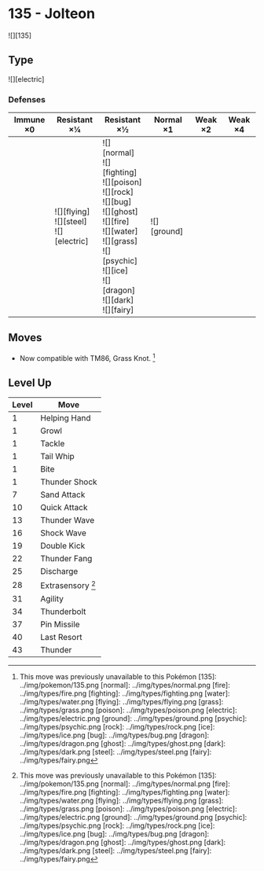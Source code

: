 # 135 - Jolteon
![][135]

## Type

![][electric]

### Defenses

Immune ×0 | Resistant ×¼ | Resistant ×½ | Normal ×1 | Weak ×2 | Weak ×4
---       | ---          | ---          | ---       | ---     | ---
| | ![][flying]<br> ![][steel]<br> ![][electric]<br> | ![][normal]<br> ![][fighting]<br> ![][poison]<br> ![][rock]<br> ![][bug]<br> ![][ghost]<br> ![][fire]<br> ![][water]<br> ![][grass]<br> ![][psychic]<br> ![][ice]<br> ![][dragon]<br> ![][dark]<br> ![][fairy]<br> | ![][ground]<br> | | 

## Moves

 - Now compatible with TM86, Grass Knot. [^1]

## Level Up

Level | Move
---   | ---
  1   | Helping Hand
  1   | Growl
  1   | Tackle
  1   | Tail Whip
  1   | Bite
  1   | Thunder Shock
  7   | Sand Attack
 10   | Quick Attack
 13   | Thunder Wave
 16   | Shock Wave
 19   | Double Kick
 22   | Thunder Fang
 25   | Discharge
 28   | Extrasensory [^1]
 31   | Agility
 34   | Thunderbolt
 37   | Pin Missile
 40   | Last Resort
 43   | Thunder

[^1]: This move was previously unavailable to this Pokémon
[135]: ../img/pokemon/135.png
[normal]: ../img/types/normal.png
[fire]: ../img/types/fire.png
[fighting]: ../img/types/fighting.png
[water]: ../img/types/water.png
[flying]: ../img/types/flying.png
[grass]: ../img/types/grass.png
[poison]: ../img/types/poison.png
[electric]: ../img/types/electric.png
[ground]: ../img/types/ground.png
[psychic]: ../img/types/psychic.png
[rock]: ../img/types/rock.png
[ice]: ../img/types/ice.png
[bug]: ../img/types/bug.png
[dragon]: ../img/types/dragon.png
[ghost]: ../img/types/ghost.png
[dark]: ../img/types/dark.png
[steel]: ../img/types/steel.png
[fairy]: ../img/types/fairy.png
